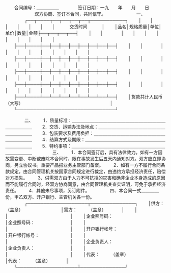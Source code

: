 
 


　　合同编号：＿＿＿＿＿　　
　　签订日期：一九　　年　　月　　日
　　
　　
　　双方协商、签订本合同，共同信守。
　　
　　
　　一、
　　
　　┌──┬────┬──┬──┬──┬──┬───────────┐
　　│　　│　　　　│　　│　　│　　│　　│　　　 交货时间　　　 │
　　│品名│规格质量│单位│单价│数量│金额├──┬──┬──┬──┤
　　│　　│　　　　│　　│　　│　　│　　│　　│　　│　　│　　│
　　├──┼────┼──┼──┼──┼──┼──┼──┼──┼──┤
　　│　　│　　　　│　　│　　│　　│　　│　　│　　│　　│　　│
　　├──┼────┼──┼──┼──┼──┼──┼──┼──┼──┤
　　│　　│　　　　│　　│　　│　　│　　│　　│　　│　　│　　│
　　├──┼────┼──┼──┼──┼──┼──┼──┼──┼──┤
　　│　　│　　　　│　　│　　│　　│　　│　　│　　│　　│　　│
　　├──┼────┼──┼──┼──┼──┼──┼──┼──┼──┤
　　│　　│　　　　│　　│　　│　　│　　│　　│　　│　　│　　│
　　├──┴────┴──┴──┴──┴──┴──┴──┴──┴──┤
　　│货款共计人民币（大写）　　　　　　　　　　　　　　　　　　　　│
　　└───────────────────────────────┘
　　

　　
　　二、
　　1．质量标准：＿＿＿＿＿＿＿＿＿＿＿＿＿＿＿＿＿＿＿＿＿＿＿＿＿＿＿
　　2．交货、运输办法及地点：＿＿＿＿＿＿＿＿＿＿＿＿＿＿＿＿＿＿＿＿＿
　　3．包装要求及费用负担：＿＿＿＿＿＿＿＿＿＿＿＿＿＿＿＿＿＿＿＿＿＿
　　4．结算方式及期限：＿＿＿＿＿＿＿＿＿＿＿＿＿＿＿＿＿＿＿＿＿＿＿＿
　　5．特约事项：＿＿＿＿＿＿＿＿＿＿＿＿＿＿＿＿＿＿＿＿＿＿＿＿＿＿＿
　　
　　三、
　　1．本合同签订后，具有法律效力。如有一方因故需变更、中断或废除本合同时，限在事故发生后五天内通知对方。双方应立即协商，另立协议书。重要产品报业务主管部门备案。
　　2．如有一方不履行合同条款规定，由合同管理机关按国家合同规定进行裁定，由违约方承担经济责任，赔偿对方损失。
　　3．供需双方由于人力不可抗拒的灾害和确非企业本身造成的原因而不能履行合同时，经双方协商同意，由合同管理机关查实证明，可免于承担经济责任。
　　4．其他未尽事项，另订附件。
　　
　　四、本合同一式＿＿＿＿份，甲乙双方、开户银行、主管机关各一份。
　　
　　┌───────────────────┬──────────────┐
　　│供方：　　　（盖章）　　　　　　　　　│需方：　　　（盖章）　　　　│
　　│　　　　　　　　　　　　　　　　　　　│　　　　　　　　　　　　　　│
　　│企业照号码：　　　　　　　　　　　　　│企业照号码：　　　　　　　　│
　　│　　　　　　　　　　　　　　　　　　　│　　　　　　　　　　　　　　│
　　│开户银行帐号：　　　　　　　　　　　　│开户银行帐号：　　　　　　　│
　　│　　　　　　　　　　　　　　　　　　　│　　　　　　　　　　　　　　│
　　│企业负责人：　　　　　　　　　　　　　│企业负责人：　　　　　　　　│
　　│　　　　　　　　　　　　　　　　　　　│　　　　　　　　　　　　　　│
　　│代表：　　　（盖章）　　　　　　　　　│代表：　　　（盖章）　　　　│
　　└───────────────────┴──────────────┘
　　

　　
 


 

 
 
 
 
 
  


  
 

  


  


  
 
 
 
 

